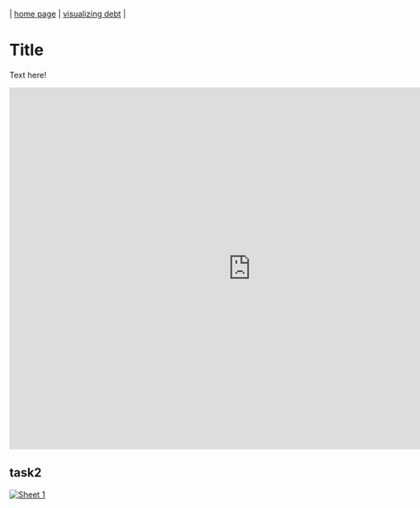 | [home page](https://cmustudent.github.io/tswd-portfolio-templates/) | [visualizing debt](visualizing-government-debt) |
# Title
Text here!

<iframe src="https://data.oecd.org/chart/7krw" width="860" height="645" style="border: 0" mozallowfullscreen="true" webkitallowfullscreen="true" allowfullscreen="true"><a href="https://data.oecd.org/chart/7krw" target="_blank">OECD Chart: General government debt, Total, % of GDP, Annual, 2021</a></iframe>

## task2

<div class='tableauPlaceholder' id='viz1706580652449' style='position: relative'>
  <noscript>
    <a href='#'>
  <img alt='Sheet 1 'src='https:&#47;&#47;public.tableau.com&#47;static&#47;images&#47;Sh&#47;Sheet1_17065624186100&#47;Sheet1&#47;1_rss.png' style='border: none' />
</a>
  </noscript>
  <object class='tableauViz'  style='display:none;'>
    <param name='host_url' value='https%3A%2F%2Fpublic.tableau.com%2F' />
    <param name='embed_code_version' value='3' /> 
    <param name='site_root' value='' />
    <param name='name' value='Sheet1_17065624186100&#47;Sheet1' />
    <param name='tabs' value='no' />
    <param name='toolbar' value='yes' />
    <param name='static_image' value='https:&#47;&#47;public.tableau.com&#47;static&#47;images&#47;Sh&#47;Sheet1_17065624186100&#47;Sheet1&#47;1.png' /> 
    <param name='animate_transition' value='yes' />
    <param name='display_static_image' value='yes' />
    <param name='display_spinner' value='yes' />
    <param name='display_overlay' value='yes' />
    <param name='display_count' value='yes' />
    <param name='language' value='en-US' />
    <param name='filter' value='publish=yes' />
  </object>
</div>                
<script type='text/javascript'>
  var divElement = document.getElementById('viz1706580652449');
  var vizElement = divElement.getElementsByTagName('object')[0];                    
  vizElement.style.width='100%';
  vizElement.style.height=(divElement.offsetWidth*0.75)+'px';
  var scriptElement = document.createElement('script');
  scriptElement.src = 'https://public.tableau.com/javascripts/api/viz_v1.js';
  vizElement.parentNode.insertBefore(scriptElement, vizElement);
</script>

